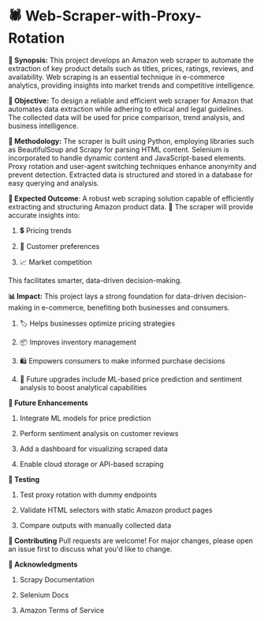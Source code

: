 # 🕷️ Web-Scraper-with-Proxy-Rotation

**📌 Synopsis:** This project develops an Amazon web scraper to automate the extraction of key product details such as titles, prices, ratings, reviews, and availability. Web scraping is an essential technique in e-commerce analytics, providing insights into market trends and competitive intelligence.

**🎯 Objective:** To design a reliable and efficient web scraper for Amazon that automates data extraction while adhering to ethical and legal guidelines. The collected data will be used for price comparison, trend analysis, and business intelligence.

**🧰 Methodology:** The scraper is built using Python, employing libraries such as BeautifulSoup and Scrapy for parsing HTML content. Selenium is incorporated to handle dynamic content and JavaScript-based elements. Proxy rotation and user-agent switching techniques enhance anonymity and prevent detection. Extracted data is structured and stored in a database for easy querying and analysis.

**🎯 Expected Outcome**: A robust web scraping solution capable of efficiently extracting and structuring Amazon product data.
🧠 The scraper will provide accurate insights into:

1. 💲 Pricing trends

2. 👥 Customer preferences

3. 📈 Market competition

This facilitates smarter, data-driven decision-making.

**📊 Impact:** This project lays a strong foundation for data-driven decision-making in e-commerce, benefiting both businesses and consumers.

1. 🏷️ Helps businesses optimize pricing strategies

2. 📦 Improves inventory management

3. 🛍️ Empowers consumers to make informed purchase decisions

4. 🤖 Future upgrades include ML-based price prediction and sentiment analysis to boost analytical capabilities


**🔮 Future Enhancements**
1. Integrate ML models for price prediction

2. Perform sentiment analysis on customer reviews

3. Add a dashboard for visualizing scraped data

4. Enable cloud storage or API-based scraping

**🧪 Testing**
1. Test proxy rotation with dummy endpoints

2. Validate HTML selectors with static Amazon product pages

3. Compare outputs with manually collected data

**🤝 Contributing**
Pull requests are welcome! For major changes, please open an issue first to discuss what you'd like to change.


**🙌 Acknowledgments**
1. Scrapy Documentation

2. Selenium Docs

3. Amazon Terms of Service
